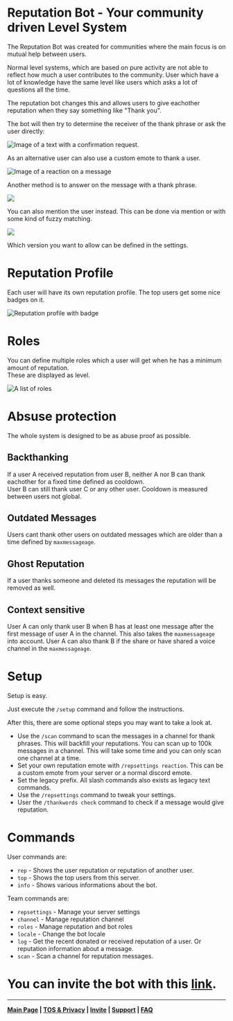 # Reputation Bot - Your community driven Level System

The Reputation Bot was created for communities where the main focus is on mutual help between users.

Normal level systems, which are based on pure activity are not able to reflect how much a user contributes to the
community. User which have a lot of knowledge have the same level like users which asks a lot of questions all the time.

The reputation bot changes this and allows users to give eachother reputation when they say something like "Thank you".

The bot will then try to determine the receiver of the thank phrase or ask the user directly:

![Image of a text with a confirmation request.](https://chojos.lewds.de/vOz0UrEc6t.png)

As an alternative user can also use a custom emote to thank a user.

![Image of a reaction on a message](https://chojos.lewds.de/9VJzOVuIr3.png)

Another method is to answer on the message with a thank phrase.

![](https://chojos.lewds.de/VvTRamr6Il.png)

You can also mention the user instead. This can be done via mention or with some kind of fuzzy matching.

![](https://chojos.lewds.de/jp05ifXGet.png)

Which version you want to allow can be defined in the settings.

# Reputation Profile

Each user will have its own reputation profile. The top users get some nice badges on it.

![Reputation profile with badge](https://chojos.lewds.de/191hvsKNFp.png)

# Roles

You can define multiple roles which a user will get when he has a minimum amount of reputation.\
These are displayed as level.

![A list of roles](https://chojos.lewds.de/2cGkWYgzVE.png)

# Absuse protection

The whole system is designed to be as abuse proof as possible.

## Backthanking

If a user A received reputation from user B, neither A nor B can thank eachother for a fixed time defined as cooldown.\
User B can still thank user C or any other user. Cooldown is measured between users not global.

## Outdated Messages

Users cant thank other users on outdated messages which are older than a time defined by `maxmessageage`.

## Ghost Reputation

If a user thanks someone and deleted its messages the reputation will be removed as well.

## Context sensitive

User A can only thank user B when B has at least one message after the first message of user A in the channel. This also
takes the `maxmessageage` into account. User A can also thank B if the share or have shared a voice channel in
the `maxmessageage`.

# Setup

Setup is easy.

Just execute the `/setup` command and follow the instructions.

After this, there are some optional steps you may want to take a look at.

- Use the `/scan` command to scan the messages in a channel for thank phrases. This will backfill your reputations. You
  can scan up to 100k messages in a channel. This will take some time and you can only scan one channel at a time.
- Set your own reputation emote with `/repsettings reaction`. This can be a custom emote from your server or a normal
  discord emote.
- Set the legacy prefix. All slash commands also exists as legacy text commands.
- Use the `/repsettings` command to tweak your settings.
- User the `/thankwords check` command to check if a message would give reputation.

# Commands

User commands are:

- `rep` - Shows the user reputation or reputation of another user.
- `top` - Shows the top users from this server.
- `info` - Shows various informations about the bot.

Team commands are:

- `repsettings` - Manage your server settings
- `channel` - Manage reputation channel
- `roles` - Manage reputation and bot roles
- `locale` - Change the bot locale
- `log` - Get the recent donated or received reputation of a user. Or reputation information about a message.
- `scan` - Scan a channel for reputation messages.

# You can invite the bot with this [link](https://discord.com/api/oauth2/authorize?client_id=834843896579489794&permissions=1342532672&scope=bot%20applications.commands).

---
**[Main Page](https://rainbowdashlabs.github.io/reputation-bot/)
| [TOS & Privacy](https://rainbowdashlabs.github.io/reputation-bot/tos-privacy)
| [Invite](https://discord.com/api/oauth2/authorize?client_id=834843896579489794&permissions=1342532672&scope=bot%20applications.commands)
| [Support](https://discord.gg/5DrGmz7pHj) | [FAQ](https://rainbowdashlabs.github.io/reputation-bot/faq)**
